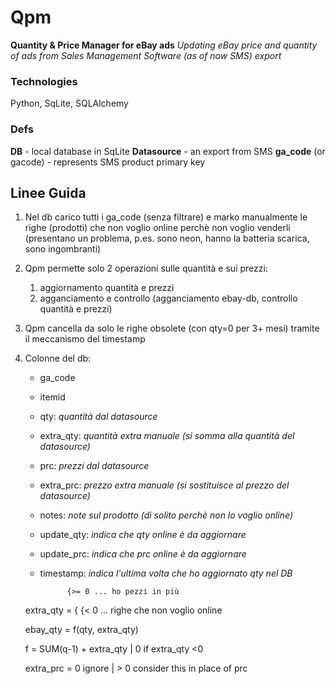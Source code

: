 Qpm
===

__Quantity & Price Manager for eBay ads__
_Updating eBay price and quantity of ads from Sales Management Software (as of now SMS) export_

### Technologies
Python, SqLite, SQLAlchemy

### Defs

__DB__ - local database in SqLite
__Datasource__ - an export from SMS
__ga_code__ (or gacode) - represents SMS product primary key



Linee Guida
-----------

1. Nel db carico tutti i ga_code (senza filtrare) e marko manualmente le righe (prodotti) che non voglio online perchè non voglio venderli (presentano un problema, p.es. sono neon, hanno la batteria scarica, sono ingombranti)
2. Qpm permette solo 2 operazioni sulle quantità e sui prezzi:
	1. aggiornamento quantità e prezzi
	2. agganciamento e controllo (agganciamento ebay-db, controllo quantità e prezzi)
3. Qpm cancella da solo le righe obsolete (con qty=0 per 3+ mesi) tramite il meccanismo del timestamp
4. Colonne del db: 
	- ga_code
	- itemid
	- qty: _quantità dal datasource_
	- extra_qty: _quantità extra manuale (si somma alla quantità del datasource)_
	- prc: _prezzi dal datasource_
	- extra_prc: _prezzo extra manuale (si sostituisce al prezzo del datasource)_
	- notes: _note sul prodotto (di solito perchè non lo voglio online)_
	- update_qty: _indica che qty online è da aggiornare_
	- update_prc: _indica che prc online è da aggiornare_
	- timestamp: _indica l'ultima volta che ho aggiornato qty nel DB_



                {>= 0 ... ho pezzi in più
    extra_qty = {
                {< 0  ... righe che non voglio online


    ebay_qty = f(qty, extra_qty)

    f = SUM(q-1) + extra_qty | 0 if extra_qty <0

    extra_prc = 0 ignore | > 0 consider this in place of prc 